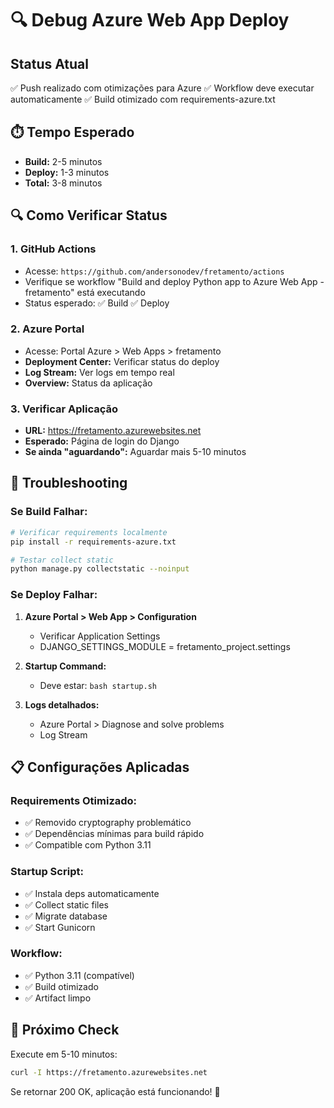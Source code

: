 # 🔍 Debug Azure Web App Deploy

## Status Atual
✅ Push realizado com otimizações para Azure
✅ Workflow deve executar automaticamente
✅ Build otimizado com requirements-azure.txt

## ⏱️ Tempo Esperado
- **Build:** 2-5 minutos
- **Deploy:** 1-3 minutos  
- **Total:** 3-8 minutos

## 🔍 Como Verificar Status

### 1. GitHub Actions
- Acesse: `https://github.com/andersonodev/fretamento/actions`
- Verifique se workflow "Build and deploy Python app to Azure Web App - fretamento" está executando
- Status esperado: ✅ Build ✅ Deploy

### 2. Azure Portal
- Acesse: Portal Azure > Web Apps > fretamento
- **Deployment Center:** Verificar status do deploy
- **Log Stream:** Ver logs em tempo real
- **Overview:** Status da aplicação

### 3. Verificar Aplicação
- **URL:** https://fretamento.azurewebsites.net
- **Esperado:** Página de login do Django
- **Se ainda "aguardando":** Aguardar mais 5-10 minutos

## 🐛 Troubleshooting

### Se Build Falhar:
```bash
# Verificar requirements localmente
pip install -r requirements-azure.txt

# Testar collect static
python manage.py collectstatic --noinput
```

### Se Deploy Falhar:
1. **Azure Portal > Web App > Configuration**
   - Verificar Application Settings
   - DJANGO_SETTINGS_MODULE = fretamento_project.settings

2. **Startup Command:**
   - Deve estar: `bash startup.sh`

3. **Logs detalhados:**
   - Azure Portal > Diagnose and solve problems
   - Log Stream

## 📋 Configurações Aplicadas

### Requirements Otimizado:
- ✅ Removido cryptography problemático  
- ✅ Dependências mínimas para build rápido
- ✅ Compatible com Python 3.11

### Startup Script:
- ✅ Instala deps automaticamente
- ✅ Collect static files
- ✅ Migrate database  
- ✅ Start Gunicorn

### Workflow:
- ✅ Python 3.11 (compatível)
- ✅ Build otimizado
- ✅ Artifact limpo

## 🎯 Próximo Check
Execute em 5-10 minutos:
```bash
curl -I https://fretamento.azurewebsites.net
```

Se retornar 200 OK, aplicação está funcionando! 🎉